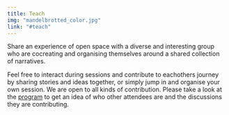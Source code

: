 ```yaml
---
title: Teach
img: "mandelbrotted_color.jpg"
link: "#teach"
---
```


Share an experience of open space with a diverse and interesting group who are cocreating and organising themselves around a shared collection of narratives.

Feel free to interact during sessions and contribute to eachothers journey by sharing stories and ideas together, or simply jump in and organise your own session. We are open to all kinds of contribution. Please take a look at the [program](#learn) to get an idea of who other attendees are and the discussions they are contributing.
